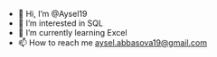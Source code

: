 - 👋 Hi, I’m @Aysel19
- 👀 I’m interested in SQL
- 🌱 I’m currently learning Excel
- 📫 How to reach me aysel.abbasova19@gmail.com

<!---
Aysel19/Aysel19 is a ✨ special ✨ repository because its `README.md` (this file) appears on your GitHub profile.
You can click the Preview link to take a look at your changes.
--->
